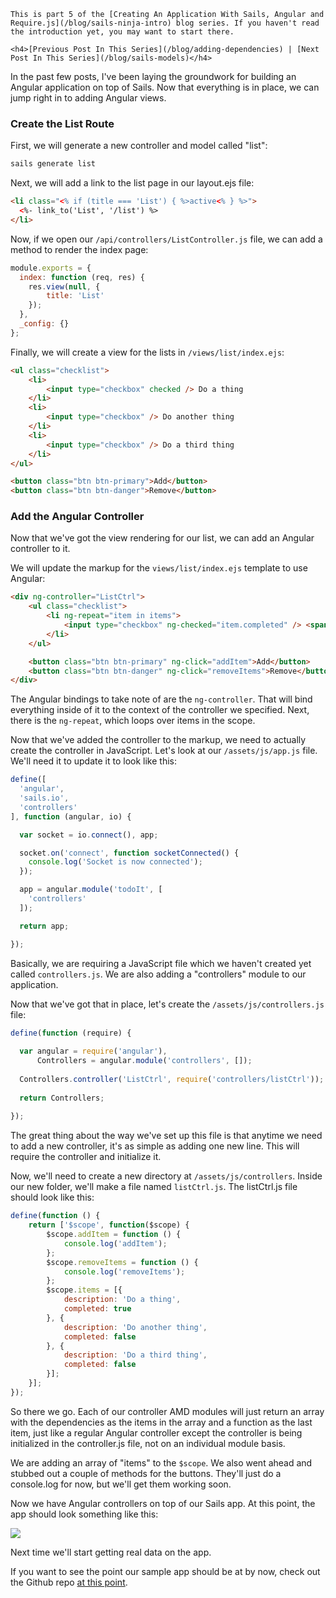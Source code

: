 <div class="series-placement">

    This is part 5 of the [Creating An Application With Sails, Angular and Require.js](/blog/sails-ninja-intro) blog series. If you haven't read the introduction yet, you may want to start there.

    <h4>[Previous Post In This Series](/blog/adding-dependencies) | [Next Post In This Series](/blog/sails-models)</h4>

</div>

In the past few posts, I've been laying the groundwork for building an Angular application on top of Sails. Now that everything is in place, we can jump right in to adding Angular views.

<!-- more -->

### Create the List Route

First, we will generate a new controller and model called "list":

```bash
sails generate list
```

Next, we will add a link to the list page in our layout.ejs file:

```html
<li class="<% if (title === 'List') { %>active<% } %>">
  <%- link_to('List', '/list') %>
</li>
```

Now, if we open our `/api/controllers/ListController.js` file, we can add a method to render the index page:

```js
module.exports = {
  index: function (req, res) {
    res.view(null, {
        title: 'List'
    });
  },
  _config: {}
};
```

Finally, we will create a view for the lists in `/views/list/index.ejs`:

```html
<ul class="checklist">
    <li>
        <input type="checkbox" checked /> Do a thing
    </li>
    <li>
        <input type="checkbox" /> Do another thing
    </li>
    <li>
        <input type="checkbox" /> Do a third thing
    </li>
</ul>

<button class="btn btn-primary">Add</button>
<button class="btn btn-danger">Remove</button>
```

### Add the Angular Controller

Now that we've got the view rendering for our list, we can add an Angular controller to it.

We will update the markup for the `views/list/index.ejs` template to use Angular:

```html
<div ng-controller="ListCtrl">
    <ul class="checklist">
        <li ng-repeat="item in items">
            <input type="checkbox" ng-checked="item.completed" /> <span ng-bind="item.description"></span>
        </li>
    </ul>

    <button class="btn btn-primary" ng-click="addItem">Add</button>
    <button class="btn btn-danger" ng-click="removeItems">Remove</button>
</div>
```

The Angular bindings to take note of are the `ng-controller`. That will bind everything inside of it to the context of the controller we specified. Next, there is the `ng-repeat`, which loops over items in the scope.

Now that we've added the controller to the markup, we need to actually create the controller in JavaScript. Let's look at our `/assets/js/app.js` file. We'll need it to update it to look like this:

```js
define([
  'angular',
  'sails.io',
  'controllers'
], function (angular, io) {

  var socket = io.connect(), app;

  socket.on('connect', function socketConnected() {
    console.log('Socket is now connected');
  });

  app = angular.module('todoIt', [
    'controllers'
  ]);

  return app;

});
```

Basically, we are requiring a JavaScript file which we haven't created yet called `controllers.js`. We are also adding a "controllers" module to our application.

Now that we've got that in place, let's create the `/assets/js/controllers.js` file:

```js
define(function (require) {
  
  var angular = require('angular'),
      Controllers = angular.module('controllers', []);
  
  Controllers.controller('ListCtrl', require('controllers/listCtrl'));
  
  return Controllers;
  
});
```

The great thing about the way we've set up this file is that anytime we need to add a new controller, it's as simple as adding one new line. This will require the controller and initialize it.

Now, we'll need to create a new directory at `/assets/js/controllers`. Inside our new folder, we'll make a file named `listCtrl.js`. The listCtrl.js file should look like this:

```js
define(function () {
    return ['$scope', function($scope) {
        $scope.addItem = function () {
            console.log('addItem');
        };
        $scope.removeItems = function () {
            console.log('removeItems');
        };
        $scope.items = [{
            description: 'Do a thing',
            completed: true
        }, {
            description: 'Do another thing',
            completed: false
        }, {
            description: 'Do a third thing',
            completed: false
        }];
    }];
});
```

So there we go. Each of our controller AMD modules will just return an array with the dependencies as the items in the array and a function as the last item, just like a regular Angular controller except the controller is being initialized in the controller.js file, not on an individual module basis.

We are adding an array of "items" to the `$scope`. We also went ahead and stubbed out a couple of methods for the buttons. They'll just do a console.log for now, but we'll get them working soon.

Now we have Angular controllers on top of our Sails app. At this point, the app should look something like this:

![](/images/blog/angular-controllers-with-sails-app2.png)

Next time we'll start getting real data on the app.

If you want to see the point our sample app should be at by now, check out the Github repo [at this point](https://github.com/tysoncadenhead/sails-angular-example-app/tree/12d1e1860f0c1ae5acead7f6011059ce6b637375).